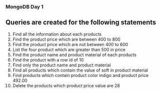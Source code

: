 <h3>MongoDB Day 1
</h3>
<h2>Queries are created for the following statements</h2>
<ol><li>Find all the information about each products</li>
<li>Find the product price which are between 400 to 800</li>
<li>Find the product price which are not between 400 to 600</li>
<li>List the four product which are greater than 500 in price </li>
<li>Find the product name and product material of each products</li>
<li>Find the product with a row id of 10</li>
<li>Find only the product name and product material</li>
<li>Find all products which contain the value of soft in product material </li>
<li>Find products which contain product color indigo  and product price 492.00</li>
<li>Delete the products which product price value are 28</li>

</li></ol>
